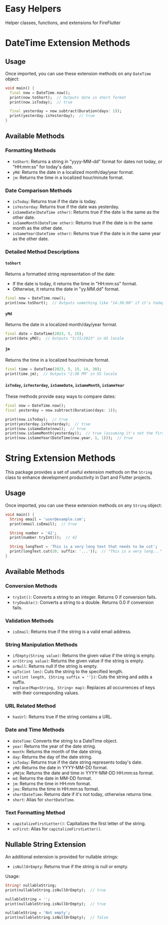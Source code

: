 # Easy Helpers


Helper classes, functions, and extensions for FireFlutter


# DateTime Extension Methods

## Usage

Once imported, you can use these extension methods on any `DateTime` object:

```dart
void main() {
  final now = DateTime.now();
  print(now.toShort);  // Outputs date in short format
  print(now.isToday);  // true

  final yesterday = now.subtract(Duration(days: 1));
  print(yesterday.isYesterday);  // true
}
```

## Available Methods

### Formatting Methods

- `toShort`: Returns a string in "yyyy-MM-dd" format for dates not today, or "HH:mm:ss" for today's date.
- `yMd`: Returns the date in a localized month/day/year format.
- `jm`: Returns the time in a localized hour/minute format.

### Date Comparison Methods

- `isToday`: Returns true if the date is today.
- `isYesterday`: Returns true if the date was yesterday.
- `isSameDate(DateTime other)`: Returns true if the date is the same as the other date.
- `isSameMonth(DateTime other)`: Returns true if the date is in the same month as the other date.
- `isSameYear(DateTime other)`: Returns true if the date is in the same year as the other date.

### Detailed Method Descriptions

#### `toShort`

Returns a formatted string representation of the date:
- If the date is today, it returns the time in "HH:mm:ss" format.
- Otherwise, it returns the date in "yy.MM.dd" format.

```dart
final now = DateTime.now();
print(now.toShort);  // Outputs something like "14:30:00" if it's today
```

#### `yMd`

Returns the date in a localized month/day/year format.

```dart
final date = DateTime(2023, 5, 15);
print(date.yMd);  // Outputs "5/15/2023" in US locale
```

#### `jm`

Returns the time in a localized hour/minute format.

```dart
final time = DateTime(2023, 5, 15, 14, 30);
print(time.jm);  // Outputs "2:30 PM" in US locale
```

#### `isToday`, `isYesterday`, `isSameDate`, `isSameMonth`, `isSameYear`

These methods provide easy ways to compare dates:

```dart
final now = DateTime.now();
final yesterday = now.subtract(Duration(days: 1));

print(now.isToday);  // true
print(yesterday.isYesterday);  // true
print(now.isSameDate(now));  // true
print(now.isSameMonth(yesterday));  // true (assuming it's not the first day of the month)
print(now.isSameYear(DateTime(now.year, 1, 1)));  // true
```



# String Extension Methods

This package provides a set of useful extension methods on the `String` class to enhance development productivity in Dart and Flutter projects.

## Usage

Once imported, you can use these extension methods on any `String` object:

```dart
void main() {
  String email = 'user@example.com';
  print(email.isEmail);  // true

  String number = '42';
  print(number.tryInt());  // 42

  String longText = 'This is a very long text that needs to be cut';
  print(longText.cut(20, suffix: '...'));  // "This is a very long..."
}
```

## Available Methods

### Conversion Methods

- `tryInt()`: Converts a string to an integer. Returns 0 if conversion fails.
- `tryDouble()`: Converts a string to a double. Returns 0.0 if conversion fails.

### Validation Methods

- `isEmail`: Returns true if the string is a valid email address.

### String Manipulation Methods

- `ifEmpty(String value)`: Returns the given value if the string is empty.
- `or(String value)`: Returns the given value if the string is empty.
- `orNull`: Returns null if the string is empty.
- `upTo(int len)`: Cuts the string to the specified length.
- `cut(int length, {String suffix = ''})`: Cuts the string and adds a suffix.
- `replace(Map<String, String> map)`: Replaces all occurrences of keys with their corresponding values.

### URL Related Method

- `hasUrl`: Returns true if the string contains a URL.

### Date and Time Methods

- `dateTime`: Converts the string to a DateTime object.
- `year`: Returns the year of the date string.
- `month`: Returns the month of the date string.
- `day`: Returns the day of the date string.
- `isToday`: Returns true if the date string represents today's date.
- `yMd`: Returns the date in YYYY-MM-DD format.
- `yMdjm`: Returns the date and time in YYYY-MM-DD HH:mm:ss format.
- `md`: Returns the date in MM-DD format.
- `jm`: Returns the time in HH:mm format.
- `jms`: Returns the time in HH:mm:ss format.
- `shortDateTime`: Returns date if it's not today, otherwise returns time.
- `short`: Alias for `shortDateTime`.

### Text Formatting Method

- `capitalizeFirstLetter()`: Capitalizes the first letter of the string.
- `ucFirst`: Alias for `capitalizeFirstLetter()`.

## Nullable String Extension

An additional extension is provided for nullable strings:

- `isNullOrEmpty`: Returns true if the string is null or empty.

Usage:

```dart
String? nullableString;
print(nullableString.isNullOrEmpty);  // true

nullableString = '';
print(nullableString.isNullOrEmpty);  // true

nullableString = 'Not empty';
print(nullableString.isNullOrEmpty);  // false
```
